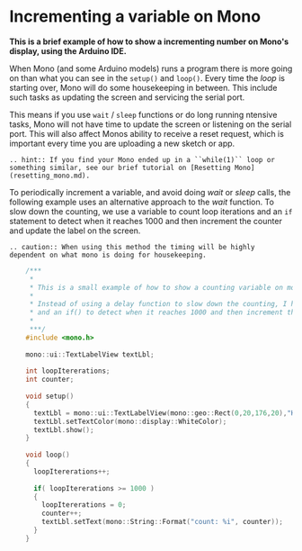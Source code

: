 # Incrementing a variable on Mono

**This is a brief example of how to show a incrementing number on Mono's display, using the Arduino IDE.**

When Mono (and some Arduino models) runs a program there is more going on than what you can see in the `setup()` and `loop()`. Every time the *loop* is starting over, Mono will do some housekeeping in between. This include such tasks as updating the screen and servicing the serial port.

This means if you use `wait` / `sleep` functions or do long running ntensive tasks, Mono will not have time to update the screen or listening on the serial port. This will also affect Monos ability to receive a reset request, which is important every time you are uploading a new sketch or app.

```eval_rst
.. hint:: If you find your Mono ended up in a ``while(1)`` loop or something similar, see our brief tutorial on [Resetting Mono](resetting_mono.md).
```

To periodically increment a variable, and avoid doing *wait* or *sleep* calls, the following example uses an alternative approach to the *wait* function. To slow down the counting, we use a variable to count loop iterations and an `if` statement to detect when it reaches 1000 and then increment the counter and update the label on the screen.

```eval_rst
.. caution:: When using this method the timing will be highly dependent on what mono is doing for housekeeping.
```


```cpp    
    /***
     * 
     * This is a small example of how to show a counting variable on mono's screen.
     *
     * Instead of using a delay function to slow down the counting, I here use a variable to count loop iterations
     * and an if() to detect when it reaches 1000 and then increment the counter and update the label on the screen.
     * 
     ***/
    #include <mono.h>
    
    mono::ui::TextLabelView textLbl;
    
    int loopItererations;
    int counter;
    
    void setup()
    {
      textLbl = mono::ui::TextLabelView(mono::geo::Rect(0,20,176,20),"Hi, I'm Mono");
      textLbl.setTextColor(mono::display::WhiteColor); 
      textLbl.show();
    }
        
    void loop()
    {
      loopItererations++;
    
      if( loopItererations >= 1000 )
      {
        loopItererations = 0;
        counter++;
        textLbl.setText(mono::String::Format("count: %i", counter));
      }
    }
```
